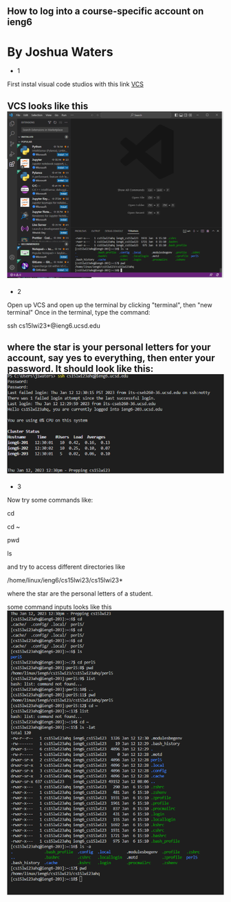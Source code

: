 ## How to log into a course-specific account on ieng6
# By Joshua Waters
- 1

First instal visual code studios with this link
[VCS](https://code.visualstudio.com/)

VCS looks like this 
![Image](https://github.com/jjlenox/cse15l-lab-reports/blob/main/Screenshot%202023-01-12%20123611.png)
---
- 2 

Open up VCS and open up the terminal by clicking "terminal", then "new terminal"
Once in the terminal, type the command:

ssh cs15lwi23*@ieng6.ucsd.edu

where the star is your personal letters for your account,
say yes to everything,
then enter your password.
It should look like this:
![Image](https://github.com/jjlenox/cse15l-lab-reports/blob/main/Screenshot%202023-01-12%20123844.png)
---
- 3

Now try some commands like:

cd

cd ~

pwd

ls

and try to access different directories like

/home/linux/ieng6/cs15lwi23/cs15lwi23*

where the star are the personal letters of a student.

some command inputs looks like this
![Image](https://github.com/jjlenox/cse15l-lab-reports/blob/main/Screenshot%202023-01-12%20123936.png)
